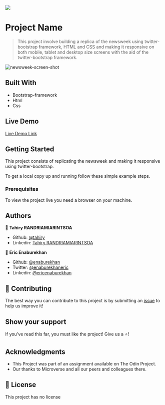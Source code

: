 ![](https://img.shields.io/badge/Microverse-blueviolet)

# Project Name

> This project involve building a replica of the newsweek using twitter-bootstrap framework, HTML and CSS and making it responsive on both mobile, tablet and desktop size screens with the aid of the twitter-bootstrap framework.



![newsweek-screen-shot](https://user-images.githubusercontent.com/51296741/94475099-81564880-01c6-11eb-9daf-ba10759e4baf.png)


## Built With

- Bootstrap-framework
- Html
- Css

## Live Demo

[Live Demo Link](https://raw.githack.com/tahiry-dev/newsweek-clone/feature-newsweek/index.html)


## Getting Started

This project consists of replicating the newsweek  and making it responsive using twitter-bootstrap. 




To get a local copy up and running follow these simple example steps.


### Prerequisites

To view the project live you need a browser on your machine.

## Authors

👤 **Tahiry RANDRIAMIARINTSOA**

- Github: [@tahiry](https://github.com/tahiry-dev)
- Linkedin: [Tahiry RANDRIAMIARINTSOA](https://www.linkedin.com/in/tahiry-randriamiarintsoa-2276831b1/)


👤 **Eric Enaburekhan**

- Github: [@enaburekhan](https://github.com/enaburekhan)
- Twitter: [@enaburekhaneric](https://twitter.com/enaburekhaneric)
- Linkedin: [@ericenaburekhan](https://www.linkedin.com/in/eric-enaburekhan-801a28100/)


## 🤝 Contributing

The best way you can contribute to this project is by submitting an [issue](https://github.com/cristianCeamatu/microverse-bubble-sort/issues) to help us improve it!

## Show your support

If you've read this far, you must like the project! Give us a ⭐️!

## Acknowledgments

- This Project was part of an assignment available on The Odin Project.
- Our thanks to Microverse and all our peers and colleagues there.

## 📝 License

This project has no license
